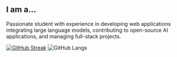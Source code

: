 ## I am a...
Passionate student with experience in developing web applications integrating large language models, contributing to open-source AI applications, and managing full-stack projects.
<!--
**CertifiedJoon/CertifiedJoon** is a ✨ _special_ ✨ repository because its `README.md` (this file) appears on your GitHub profile.

Here are some ideas to get you started:

- 🔭 I’m currently working on ...
- 🌱 I’m currently learning ...
- 👯 I’m looking to collaborate on ...
- 🤔 I’m looking for help with ...
- 💬 Ask me about ...
- 📫 How to reach me: ...
- 😄 Pronouns: ...
- ⚡ Fun fact: ...
-->

[![GitHub Streak](https://streak-stats.demolab.com?user=CertifiedJoon&theme=cobalt2&hide_border=true&border_radius=5&card_width=1000)](https://git.io/streak-stats)
![GitHub Langs](https://github-readme-stats.vercel.app/api/top-langs/?username=CertifiedJoon&layout=compact&theme=theme)
